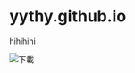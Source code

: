 # yythy.github.io


hihihihi


![下載](https://user-images.githubusercontent.com/114201409/197105903-baaa6fe2-e13b-44bb-9f6d-4d0660808f47.jpg)
